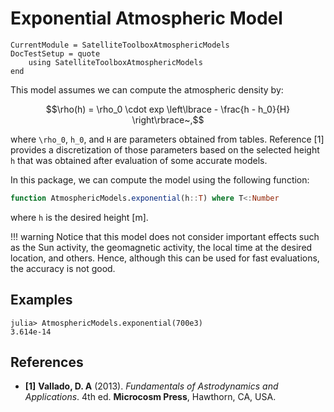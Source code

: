 Exponential Atmospheric Model
=============================

```@meta
CurrentModule = SatelliteToolboxAtmosphericModels
DocTestSetup = quote
    using SatelliteToolboxAtmosphericModels
end
```

This model assumes we can compute the atmospheric density by:

```math
\rho(h) = \rho_0 \cdot exp \left\lbrace - \frac{h - h_0}{H} \right\rbrace~,
```

where ``\rho_0``, ``h_0``, and ``H`` are parameters obtained from tables. Reference [1]
provides a discretization of those parameters based on the selected height ``h`` that was
obtained after evaluation of some accurate models.

In this package, we can compute the model using the following function:

```julia
function AtmosphericModels.exponential(h::T) where T<:Number
```

where `h` is the desired height [m].

!!! warning
    Notice that this model does not consider important effects such as the Sun activity, the
    geomagnetic activity, the local time at the desired location, and others. Hence,
    although this can be used for fast evaluations, the accuracy is not good.

## Examples

```jldoctest
julia> AtmosphericModels.exponential(700e3)
3.614e-14
```

## References

- **[1]** **Vallado, D. A** (2013). *Fundamentals of Astrodynamics and Applications*. 4th
  ed. **Microcosm Press**, Hawthorn, CA, USA.
